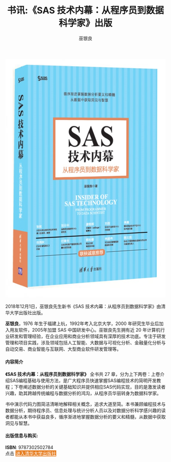 ﻿---
layout: post
title: 书讯:《SAS 技术内幕：从程序员到数据科学家》出版
author: 巫银良
tags: [ SAS, 书籍 ]
excerpt: 本书共27 章，分为上下两卷：上卷介绍SAS编程基础与使用方法，是广大程序员快速掌握SAS编程技术的简明开发教程；下卷阐述数据分析的关键基础知识并提供相应SAS代码实现，目的是激发读者兴趣，助其跨越传统编程与数据分析的鸿沟，从程序员华...
category:
- 资讯 
image: 
  path: http://www.cnv4.com/images/sasinsider1200x630.png
  width: 1200
  height: 630
comments: true 
---

<img src='/images/sasinsider_x.jpg' alt="《SAS 技术内幕：从程序员到数据科学家》" class="img-responsive" style="margin:0 auto;"/>

2018年12月1日，巫银良先生新书《SAS 技术内幕：从程序员到数据科学家》由清华大学出版社出版。

**巫银良**，1976 年生于福建上杭，1992年考入北京大学，2000 年研究生毕业后加入用友软件，2005年加盟 SAS 中国研发中心。巫银良先生拥有近 20 年计算机行业研发和管理经验，在企业应用和商业分析领域具有深厚的技术功底。专注于研发管理和项目实践，涉及领域包括人工智能、大数据与可视化分析、金融量化分析与自动交易、商业智能与互联网、大型商业软件研发管理等。
  
  
#### 内容简介

**《SAS 技术内幕：从程序员到数据科学家》** 全书共 27 章，分为上下两卷：上卷介绍SAS编程基础与使用方法，是广大程序员快速掌握SAS编程技术的简明开发教程；下卷阐述数据分析的关键基础知识并提供相应SAS代码实现，目的是激发读者兴趣，助其跨越传统编程与数据分析的鸿沟，从程序员华丽转身为数据科学家。  

书中演示代码力图简洁清晰地解释相关概念，追求大道至简。本书兼顾编程技术与数据分析，期待程序员、信息处理与统计分析人员以及对数据分析科学感兴趣的读者都能从本书中获益良多，循序渐进地掌握数据分析的要义和精髓，从数据中获取洞见与智慧。
<!--more-->
  
   
#### 出版信息与购买: 

**ISBN**: 9787302502784  
点击 <a href="http://www.tup.tsinghua.edu.cn/booksCenter/book_07768401.html" style="background:#e67e22;color:#ffffff;border:1px solid #e67e22;"> 进入清华大学出版社 </a>  

